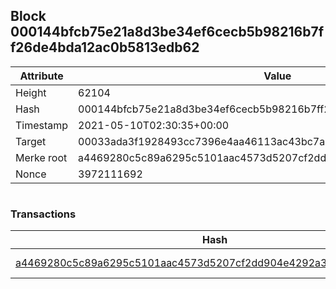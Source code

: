 ## Block 000144bfcb75e21a8d3be34ef6cecb5b98216b7ff26de4bda12ac0b5813edb62

Attribute | Value
--- | ---
Height | 62104
Hash | 000144bfcb75e21a8d3be34ef6cecb5b98216b7ff26de4bda12ac0b5813edb62
Timestamp | 2021-05-10T02:30:35+00:00
Target | 00033ada3f1928493cc7396e4aa46113ac43bc7ac52aab5d08e3934913716f64
Merke root | a4469280c5c89a6295c5101aac4573d5207cf2dd904e4292a390cdc09161dbc9
Nonce | 3972111692

```

```

### Transactions

Hash | Amount
--- | ---
[a4469280c5c89a6295c5101aac4573d5207cf2dd904e4292a390cdc09161dbc9](a4469280c5c89a6295c5101aac4573d5207cf2dd904e4292a390cdc09161dbc9.md) | 10.00000000 SKEPTI 
